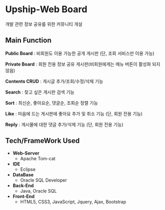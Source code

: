 # **Upship-Web Board**
개발 관련 정보 공유를 위한 커뮤니티 개설 


## **Main Function**
**Public Board** : 비회원도 이용 가능한 공개 게시판 (단, 조회 서비스만 이용 가능)

**Private Board** : 회원 전용 정보 공유 게시판(비회원에게는 메뉴 버튼이 활성화 되지 않음)

**Contents CRUD** : 게시글 추가/조회/수정/삭제 기능

**Search** : 찾고 싶은 게시판 검색 기능

**Sort** : 최신순, 좋아요순, 댓글순, 조회순 정렬 기능 

**Like** : 마음에 드는 게시판에 좋아요 추가 및 취소 기능 (단, 회원 전용 기능)

**Reply** : 게시물에 대한 댓글 추가/삭제 기능 (단, 회원 전용 기능)


## Tech/FrameWork Used
 - **Web-Server**
   - Apache Tom-cat 
 - **IDE** 
   - Eclipse
 - **DataBase** 
   - Oracle SQL Developer
 - **Back-End**
   - Java, Oracle SQL
 - **Front-End**
   - HTML5, CSS3, JavaScript, Jquery, Ajax, Bootstrap
      

